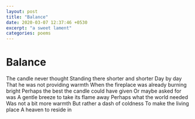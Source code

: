 ```yaml
---
layout: post
title: "Balance"
date: 2020-03-07 12:37:46 +0530
excerpt: "a sweet lament"
categories: poems
---
```

# Balance

The candle never thought
Standing there 
shorter and shorter 
Day by day
That he was not providing warmth
When the fireplace was already burning bright
Perhaps the best 
the candle could have given 
Or maybe asked for was
A gentle breeze to take its flame away
Perhaps what the world needed
Was not a bit more warmth
But rather a dash of coldness 
To make the living place
A heaven to reside in